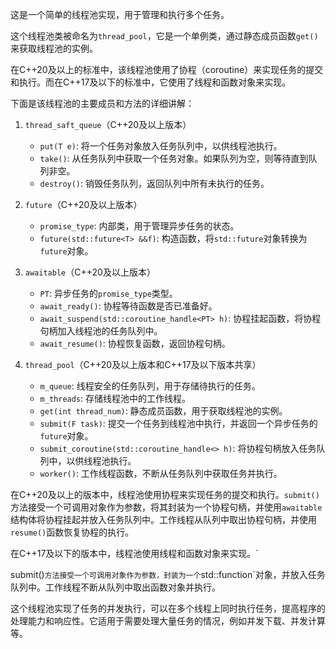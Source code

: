 这是一个简单的线程池实现，用于管理和执行多个任务。

这个线程池类被命名为`thread_pool`，它是一个单例类，通过静态成员函数`get()`来获取线程池的实例。

在C++20及以上的标准中，该线程池使用了协程（coroutine）来实现任务的提交和执行。而在C++17及以下的标准中，它使用了线程和函数对象来实现。

下面是该线程池的主要成员和方法的详细讲解：

1. `thread_saft_queue`（C++20及以上版本）
   - `put(T e)`: 将一个任务对象放入任务队列中，以供线程池执行。
   - `take()`: 从任务队列中获取一个任务对象。如果队列为空，则等待直到队列非空。
   - `destroy()`: 销毁任务队列，返回队列中所有未执行的任务。

2. `future`（C++20及以上版本）
   - `promise_type`: 内部类，用于管理异步任务的状态。
   - `future(std::future<T> &&f)`: 构造函数，将`std::future`对象转换为`future`对象。

3. `awaitable`（C++20及以上版本）
   - `PT`: 异步任务的`promise_type`类型。
   - `await_ready()`: 协程等待函数是否已准备好。
   - `await_suspend(std::coroutine_handle<PT> h)`: 协程挂起函数，将协程句柄加入线程池的任务队列中。
   - `await_resume()`: 协程恢复函数，返回协程句柄。

4. `thread_pool`（C++20及以上版本和C++17及以下版本共享）
   - `m_queue`: 线程安全的任务队列，用于存储待执行的任务。
   - `m_threads`: 存储线程池中的工作线程。
   - `get(int thread_num)`: 静态成员函数，用于获取线程池的实例。
   - `submit(F task)`: 提交一个任务到线程池中执行，并返回一个异步任务的`future`对象。
   - `submit_coroutine(std::coroutine_handle<> h)`: 将协程句柄放入任务队列中，以供线程池执行。
   - `worker()`: 工作线程函数，不断从任务队列中获取任务并执行。

在C++20及以上的版本中，线程池使用协程来实现任务的提交和执行。`submit()`方法接受一个可调用对象作为参数，将其封装为一个协程句柄，并使用`awaitable`结构体将协程挂起并放入任务队列中。工作线程从队列中取出协程句柄，并使用`resume()`函数恢复协程的执行。

在C++17及以下的版本中，线程池使用线程和函数对象来实现。`

submit()`方法接受一个可调用对象作为参数，封装为一个`std::function`对象，并放入任务队列中。工作线程不断从队列中取出函数对象并执行。

这个线程池实现了任务的并发执行，可以在多个线程上同时执行任务，提高程序的处理能力和响应性。它适用于需要处理大量任务的情况，例如并发下载、并发计算等。

